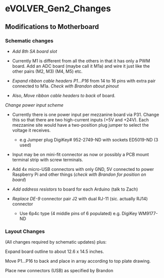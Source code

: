 # eVOLVER_Gen2_Changes

## Modifications to Motherboard

### Schematic changes

 * *Add 8th SA board slot*

 * Currently M1 is different from all the others in that it has only a PWM board.  Add an ADC board (maybe call it M1a) and wire it just like the other pairs (M2, M3) (M4, M5) etc.

 * *Expand ribbon cable headers P1...P16* from 14 to 16 pins with extra pair connected to M1a.  _Check with Brandon about pinout_

 * Also, _Move ribbon cable headers to back_ of board.

*Change power input scheme*

 * Currently there is one power input per mezzanine board via P31. Change this so that there are two high-current inputs (+5V and +24V). Each mezzanine site would have a two-position plug jumper to select the voltage it receives.
   * e.g Jumper plug DigiKey# 952-2749-ND with sockets ED5019-ND (3 used)

 * Input may be on mini-fit connector as now or possibly a PCB mount terminal strip with screw terminals.

 * Add 4x micro-USB connectors with only GND, 5V connected to power Raspberry Pi and other things (_check with Brandon for position on board_)

 * *Add address resistors* to board for each Arduino (talk to Zach)

 * *Replace DE-9* connector pair J2 with dual RJ-11 (sic. actually RJ14) connector
   * Use 6p4c type (4 middle pins of 6 populated) e.g. DigiKey WM9177-ND


### Layout Changes

(All changes required by schematic updates) plus:

Expand board outline to about 12.6 x 14.5 inches.

Move P1...P16 to back and place in array according to top plate drawing.

Place new connectors (USB) as specified by Brandon

